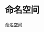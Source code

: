 <!--
 * @Author: tangdaoyong
 * @Date: 2020-12-28 15:59:41
 * @LastEditors: tangdaoyong
 * @LastEditTime: 2020-12-28 15:59:56
 * @Description: 命名空间
-->
# 命名空间

[命名空间](https://jkchao.github.io/typescript-book-chinese/project/namespaces.html)